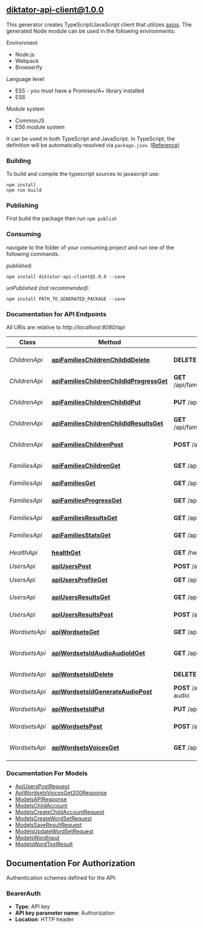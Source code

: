 ## diktator-api-client@1.0.0

This generator creates TypeScript/JavaScript client that utilizes [axios](https://github.com/axios/axios). The generated Node module can be used in the following environments:

Environment
* Node.js
* Webpack
* Browserify

Language level
* ES5 - you must have a Promises/A+ library installed
* ES6

Module system
* CommonJS
* ES6 module system

It can be used in both TypeScript and JavaScript. In TypeScript, the definition will be automatically resolved via `package.json`. ([Reference](https://www.typescriptlang.org/docs/handbook/declaration-files/consumption.html))

### Building

To build and compile the typescript sources to javascript use:
```
npm install
npm run build
```

### Publishing

First build the package then run `npm publish`

### Consuming

navigate to the folder of your consuming project and run one of the following commands.

_published:_

```
npm install diktator-api-client@1.0.0 --save
```

_unPublished (not recommended):_

```
npm install PATH_TO_GENERATED_PACKAGE --save
```

### Documentation for API Endpoints

All URIs are relative to *http://localhost:8080/api*

Class | Method | HTTP request | Description
------------ | ------------- | ------------- | -------------
*ChildrenApi* | [**apiFamiliesChildrenChildIdDelete**](docs/ChildrenApi.md#apifamilieschildrenchildiddelete) | **DELETE** /api/families/children/{childId} | Delete Child Account
*ChildrenApi* | [**apiFamiliesChildrenChildIdProgressGet**](docs/ChildrenApi.md#apifamilieschildrenchildidprogressget) | **GET** /api/families/children/{childId}/progress | Get Child Progress
*ChildrenApi* | [**apiFamiliesChildrenChildIdPut**](docs/ChildrenApi.md#apifamilieschildrenchildidput) | **PUT** /api/families/children/{childId} | Update Child Account
*ChildrenApi* | [**apiFamiliesChildrenChildIdResultsGet**](docs/ChildrenApi.md#apifamilieschildrenchildidresultsget) | **GET** /api/families/children/{childId}/results | Get Child Results
*ChildrenApi* | [**apiFamiliesChildrenPost**](docs/ChildrenApi.md#apifamilieschildrenpost) | **POST** /api/families/children | Create Child Account
*FamiliesApi* | [**apiFamiliesChildrenGet**](docs/FamiliesApi.md#apifamilieschildrenget) | **GET** /api/families/children | Get Family Children
*FamiliesApi* | [**apiFamiliesGet**](docs/FamiliesApi.md#apifamiliesget) | **GET** /api/families | Get Family Information
*FamiliesApi* | [**apiFamiliesProgressGet**](docs/FamiliesApi.md#apifamiliesprogressget) | **GET** /api/families/progress | Get Family Progress
*FamiliesApi* | [**apiFamiliesResultsGet**](docs/FamiliesApi.md#apifamiliesresultsget) | **GET** /api/families/results | Get Family Results
*FamiliesApi* | [**apiFamiliesStatsGet**](docs/FamiliesApi.md#apifamiliesstatsget) | **GET** /api/families/stats | Get Family Statistics
*HealthApi* | [**healthGet**](docs/HealthApi.md#healthget) | **GET** /health | Health Check
*UsersApi* | [**apiUsersPost**](docs/UsersApi.md#apiuserspost) | **POST** /api/users | Create User
*UsersApi* | [**apiUsersProfileGet**](docs/UsersApi.md#apiusersprofileget) | **GET** /api/users/profile | Get User Profile
*UsersApi* | [**apiUsersResultsGet**](docs/UsersApi.md#apiusersresultsget) | **GET** /api/users/results | Get Test Results
*UsersApi* | [**apiUsersResultsPost**](docs/UsersApi.md#apiusersresultspost) | **POST** /api/users/results | Save Test Result
*WordsetsApi* | [**apiWordsetsGet**](docs/WordsetsApi.md#apiwordsetsget) | **GET** /api/wordsets | Get Word Sets
*WordsetsApi* | [**apiWordsetsIdAudioAudioIdGet**](docs/WordsetsApi.md#apiwordsetsidaudioaudioidget) | **GET** /api/wordsets/{id}/audio/{audioId} | Stream Audio File by ID
*WordsetsApi* | [**apiWordsetsIdDelete**](docs/WordsetsApi.md#apiwordsetsiddelete) | **DELETE** /api/wordsets/{id} | Delete Word Set
*WordsetsApi* | [**apiWordsetsIdGenerateAudioPost**](docs/WordsetsApi.md#apiwordsetsidgenerateaudiopost) | **POST** /api/wordsets/{id}/generate-audio | Generate Audio
*WordsetsApi* | [**apiWordsetsIdPut**](docs/WordsetsApi.md#apiwordsetsidput) | **PUT** /api/wordsets/{id} | Update Word Set
*WordsetsApi* | [**apiWordsetsPost**](docs/WordsetsApi.md#apiwordsetspost) | **POST** /api/wordsets | Create Word Set
*WordsetsApi* | [**apiWordsetsVoicesGet**](docs/WordsetsApi.md#apiwordsetsvoicesget) | **GET** /api/wordsets/voices | List available TTS voices


### Documentation For Models

 - [ApiUsersPostRequest](docs/ApiUsersPostRequest.md)
 - [ApiWordsetsVoicesGet200Response](docs/ApiWordsetsVoicesGet200Response.md)
 - [ModelsAPIResponse](docs/ModelsAPIResponse.md)
 - [ModelsChildAccount](docs/ModelsChildAccount.md)
 - [ModelsCreateChildAccountRequest](docs/ModelsCreateChildAccountRequest.md)
 - [ModelsCreateWordSetRequest](docs/ModelsCreateWordSetRequest.md)
 - [ModelsSaveResultRequest](docs/ModelsSaveResultRequest.md)
 - [ModelsUpdateWordSetRequest](docs/ModelsUpdateWordSetRequest.md)
 - [ModelsWordInput](docs/ModelsWordInput.md)
 - [ModelsWordTestResult](docs/ModelsWordTestResult.md)


<a id="documentation-for-authorization"></a>
## Documentation For Authorization


Authentication schemes defined for the API:
<a id="BearerAuth"></a>
### BearerAuth

- **Type**: API key
- **API key parameter name**: Authorization
- **Location**: HTTP header

